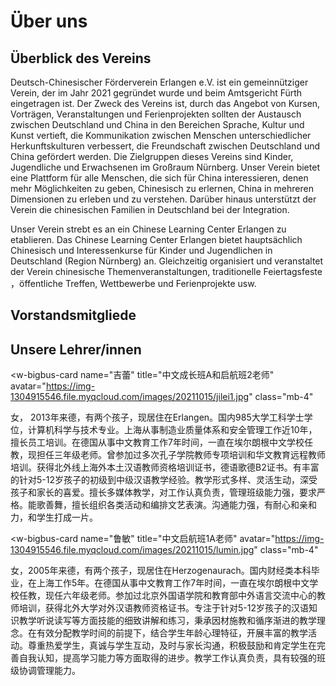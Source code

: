 # Über uns

## Überblick des Vereins

Deutsch-Chinesischer Förderverein Erlangen e.V. ist ein gemeinnütziger Verein, der im Jahr 2021 gegründet wurde und beim Amtsgericht Fürth eingetragen ist. Der Zweck des Vereins ist, durch das Angebot von Kursen, Vorträgen, Veranstaltungen und Ferienprojekten sollten der Austausch zwischen Deutschland und China in den Bereichen Sprache, Kultur und Kunst vertieft, die Kommunikation zwischen Menschen unterschiedlicher Herkunftskulturen verbessert, die Freundschaft zwischen Deutschland und China gefördert werden. Die Zielgruppen dieses Vereins sind Kinder, Jugendliche und Erwachsenen im Großraum Nürnberg. Unser Verein bietet eine Plattform für alle Menschen, die sich für China interessieren, denen mehr Möglichkeiten zu geben, Chinesisch zu erlernen, China in mehreren Dimensionen zu erleben und zu verstehen. Darüber hinaus unterstützt der Verein die chinesischen Familien in Deutschland bei der Integration.

Unser Verein strebt es an ein Chinese Learning Center Erlangen zu etablieren. Das Chinese Learning Center Erlangen bietet hauptsächlich Chinesisch und Interessenkurse für Kinder und Jugendlichen in Deutschland (Region Nürnberg) an. Gleichzeitig organisiert und veranstaltet der Verein chinesische Themenveranstaltungen, traditionelle Feiertagsfeste ，öffentliche Treffen, Wettbewerbe und Ferienprojekte usw.

## Vorstandsmitgliede

<section class="v-imgresponse-2 mb-4">
  <w-business-card
    name="Ji,Lei"
    title="Vorstand"
    avatar="https://img-1304915546.file.myqcloud.com/images/20211015/jilei.jpg"
  ></w-business-card>
  <w-business-card
    name="Guo,Yi"
    title="Vorstand"
    avatar="https://img-1304915546.file.myqcloud.com/images/20211015/guoyi.jpg"
  ></w-business-card>
  <w-business-card
    name="Fang,F"
    title="Schatzmeister"
    avatar="https://img-1304915546.file.myqcloud.com/images/20220301/p1.jpg"
  ></w-business-card>
  <w-business-card
    name="CHIU,SHIH-EN"
    title="Leiter Musikrichtung"
    avatar="https://img-1304915546.file.myqcloud.com/images/20220301/p2.jpg"
  ></w-business-card>
  <w-business-card
    style="visibility: hidden;"
  ></w-business-card>
</section>

## Unsere Lehrer/innen

<w-bigbus-card
  name="吉蕾"
  title="中文成长班A和启航班2老师"
  avatar="https://img-1304915546.file.myqcloud.com/images/20211015/jilei1.jpg"
  class="mb-4"
>
  <div>
    <p>女， 2013年来德，有两个孩子，现居住在Erlangen。国内985大学工科学士学位，计算机科学与技术专业。上海从事制造业质量体系和安全管理工作近10年，擅长员工培训。在德国从事中文教育工作7年时间，一直在埃尔朗根中文学校任教，现担任三年级老师。曾参加过多次孔子学院教师专项培训和华文教育远程教师培训。获得北外线上海外本土汉语教师资格培训证书，德语歌德B2证书。有丰富的针对5-12岁孩子的初级到中级汉语教学经验。教学形式多样、灵活生动，深受孩子和家长的喜爱。擅长多媒体教学，对工作认真负责，管理班级能力强，要求严格。能歌善舞，擅长组织各类活动和编排文艺表演。沟通能力强，有耐心和亲和力，和学生打成一片。</p>
  </div>
</w-bigbus-card>

<w-bigbus-card
  name="鲁敏"
  title="中文启航班1A老师"
  avatar="https://img-1304915546.file.myqcloud.com/images/20211015/lumin.jpg"
  class="mb-4"
>
  <div>
    <p>女，2005年来德，有两个孩子，现居住在Herzogenaurach。国内财经类本科毕业，在上海工作5年。在德国从事中文教育工作7年时间，一直在埃尔朗根中文学校任教，现任六年级老师。参加过北京外国语学院和教育部中外语言交流中心的教师培训，获得北外大学对外汉语教师资格证书。专注于针对5-12岁孩子的汉语知识教学听说读写等方面技能的细致讲解和练习，秉承因材施教和循序渐进的教学理念。在有效分配教学时间的前提下，结合学生年龄心理特征，开展丰富的教学活动。尊重热爱学生，真诚与学生互动，及时与家长沟通，积极鼓励和肯定学生在完善自我认知，提高学习能力等方面取得的进步。教学工作认真负责，具有较强的班级协调管理能力。</p>
  </div>
</w-bigbus-card>
